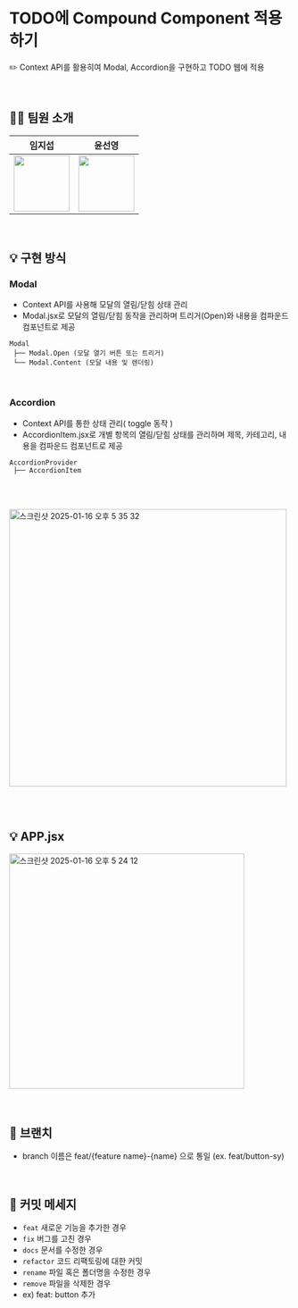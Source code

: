 # TODO에 Compound Component 적용하기

✏️ Context API를 활용히여 Modal, Accordion을 구현하고 TODO 웹에 적용

<br>

## 👨‍💻 팀원 소개
| 임지섭 | 윤선영 |
| --- | --- |
| <img src="https://avatars.githubusercontent.com/icebear0111" width="100" height="100"> | <img src="https://avatars.githubusercontent.com/yunsy1103" width="100" height="100"> |
<br>

## 💡 구현 방식
  
###  Modal
- Context API를 사용해 모달의 열림/닫힘 상태 관리
- Modal.jsx로 모달의 열림/닫힘 동작을 관리하며 트리거(Open)와 내용을 컴파운드 컴포넌트로 제공

```
Modal
 ├── Modal.Open (모달 열기 버튼 또는 트리거)
 └── Modal.Content (모달 내용 및 렌더링)
```
<br>

### Accordion
- Context API를 통한 상태 관리( toggle 동작 )
- AccordionItem.jsx로 개별 항목의 열림/닫힘 상태를 관리하며  제목, 카테고리, 내용을 컴파운드 컴포넌트로 제공
  
```
AccordionProvider
 ├── AccordionItem
```

<br><br>

<img width="497" alt="스크린샷 2025-01-16 오후 5 35 32" src="https://github.com/user-attachments/assets/b2c7dc49-81a3-4460-96a0-f3b91229f69e" />


<br><br>

## 💡 APP.jsx
<img width="421" alt="스크린샷 2025-01-16 오후 5 24 12" src="https://github.com/user-attachments/assets/ef7f8243-e0f4-4b11-b7ff-b21603dec670" />


<br>
<br>
<br>


## 📌 브랜치
- branch 이름은 feat/{feature name}-{name} 으로 통일 (ex. feat/button-sy)
<br>

## 📌 커밋 메세지
- `feat` 새로운 기능을 추가한 경우
- `fix` 버그를 고친 경우
- `docs` 문서를 수정한 경우
- `refactor` 코드 리팩토링에 대한 커밋
- `rename` 파일 혹은 폴더명을 수정한 경우
- `remove` 파일을 삭제한 경우
- ex) feat: button 추가
<br>
